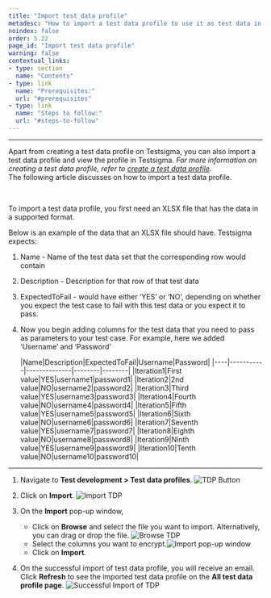 ```yaml
---
title: "Import test data profile"
metadesc: "How to import a test data profile to use it as test data in a test case in Testsigma."
noindex: false
order: 5.22
page_id: "Import test data profile"
warning: false
contextual_links:
- type: section
  name: "Contents"
- type: link
  name: "Prerequisites:"
  url: "#prerequisites"
- type: link
  name: "Steps to follow:"
  url: "#steps-to-follow"
---
```


---

Apart from creating a test data profile on Testsigma, you can also import a test data profile and view the profile in Testsigma. *For more information on creating a test data profile, refer to [create a test data profile](https://testsigma.com/docs/test-data/create-data-profiles/).*<br> The following article discusses on how to import a test data profile. 

<br>

To import a test data profile, you first need an XLSX file that has the data in a supported format. 

Below is an example of the data that an XLSX file should have. Testsigma expects:
1. Name - Name of the test data set that the corresponding row would contain
2. Description - Description for that row of that test data
3. ExpectedToFail - would have either ‘YES’ or ‘NO’, depending on whether you expect the test case to fail with this test data or you expect it to pass.
4. Now you begin adding columns for the test data that you need to pass as parameters to your test case. For example, here we added ‘Username’ and ‘Password’

   |Name|Description|ExpectedToFail|Username|Password|
|----|-----------|--------------|--------|--------|
|Iteration1|First value|YES|username1|password1|
|Iteration2|2nd value|NO|username2|password2|
|Iteration3|Third value|YES|username3|password3|
|Iteration4|Fourth value|NO|username4|password4|
|Iteration5|Fifth value|YES|username5|password5|
|Iteration6|Sixth value|NO|username6|password6|
|Iteration7|Seventh value|YES|username7|password7|
|Iteration8|Eighth value|NO|username8|password8|
|Iteration9|Ninth value|YES|username9|password9|
|Iteration10|Tenth value|NO|username10|password10|

---

1. Navigate to **Test development > Test data profiles**. 
![TDP Button](https://s3.amazonaws.com/static-docs.testsigma.com/new_images/projects/applications/testdata_button.png)

2. Click on **Import**.
![Import TDP](https://s3.amazonaws.com/static-docs.testsigma.com/new_images/projects/applications/import_testdata_profile.png)

3. On the **Import** pop-up window, <br>
    - Click on **Browse** and select the file you want to import. Alternatively, you can drag or drop the file.
![Browse TDP](https://s3.amazonaws.com/static-docs.testsigma.com/new_images/projects/applications/Browse_TDP.png) 
    - Select the columns you want to encrypt.![Import pop-up window](https://s3.amazonaws.com/static-docs.testsigma.com/new_images/projects/applications/Import_pop-up.png)
    - Click on **Import**.

4. On the successful import of test data profile, you will receive an email. Click **Refresh** to see the imported test data profile on the **All test data profile page**.
![Successful Import of TDP](https://s3.amazonaws.com/static-docs.testsigma.com/new_images/projects/applications/successful_import_TDP.png)